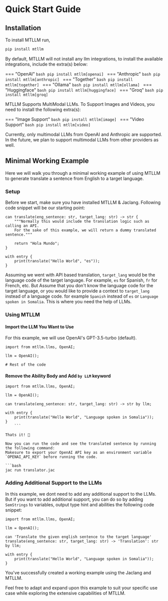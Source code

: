 # Quick Start Guide

## Installation

To install MTLLM run,

```bash
pip install mtllm
```

By default, MTLLM will not install any llm integrations, to install the available integrations, include the extra(s) below:

=== "OpenAI"
    ```bash
    pip install mtllm[openai]
    ```
=== "Anthropic"
    ```bash
    pip install mtllm[anthropic]
    ```
=== "Together"
    ```bash
    pip install mtllm[together]
    ```
=== "Ollama"
    ```bash
    pip install mtllm[ollama]
    ```
=== "Huggingface"
    ```bash
    pip install mtllm[huggingface]
    ```
=== "Groq"
    ```bash
    pip install mtllm[groq]
    ```

MTLLM Supports MultiModal LLMs. To Support Images and Videos, you need to install the following extra(s):

=== "Image Support"
    ```bash
    pip install mtllm[image]
    ```
=== "Video Support"
    ```bash
    pip install mtllm[video]
    ```

Currently, only multimodal LLMs from OpenAI and Anthropic are supported. In the future, we plan to support multimodal LLMs from other providers as well.

## Minimal Working Example

Here we will walk you through a minimal working example of using MTLLM to generate translate a sentence from English to a target language.

### Setup

Before we start, make sure you have installed MTLLM & Jaclang.
Following code snippet will be our starting point:

```jac
can translate(eng_sentence: str, target_lang: str) -> str {
    """Normally this would include the translation logic such as calling an API.
    For the sake of this example, we will return a dummy translated sentence."""

    return "Hola Mundo";
}

with entry {
    print(translate("Hello World", "es"));
}
```

Assuming we went with API based translation, `target_lang` would be the language code of the target language. For example, `es` for Spanish, `fr` for French, etc. But Assume that you don't know the language code for the target language, or you would like to provide a context to `target_lang` instead of a language code. for example `Spanish` instead of `es` or `Language spoken in Somalia`. This is where you need the help of LLMs.

### Using MTLLM

#### Import the LLM You Want to Use

For this example, we will use OpenAI's GPT-3.5-turbo (default).

```jac
import from mtllm.llms, OpenAI;

llm = OpenAI();

# Rest of the code
```

#### Remove the Ability Body and Add `by LLM` keyword

```jac
import from mtllm.llms, OpenAI;

llm = OpenAI();

can translate(eng_sentence: str, target_lang: str) -> str by llm;

with entry {
    print(translate("Hello World", "Language spoken in Somalia"));
}
    ```

Thats it! 🎊

Now you can run the code and see the translated sentence by running the following command:
Makesure to export your OpenAI API key as an environment variable `OPENAI_API_KEY` before running the code.

```bash
jac run translator.jac
```

### Adding Additional Support to the LLMs

In this example, we dont need to add any additional support to the LLMs. But if you want to add additional support, you can do so by adding `SemStrings` to variables, output type hint and abilities the following code snippet:

```jac
import from mtllm.llms, OpenAI;

llm = OpenAI();

can 'Translate the given english sentence to the target language'
translate(eng_sentence: str, target_lang: str) -> 'Translation': str by llm;

with entry {
    print(translate("Hello World", "Language spoken in Somalia"));
}
```

You've successfully created a working example using the Jaclang and MTLLM.

Feel free to adapt and expand upon this example to suit your specific use case while exploring the extensive capabilities of MTLLM.
